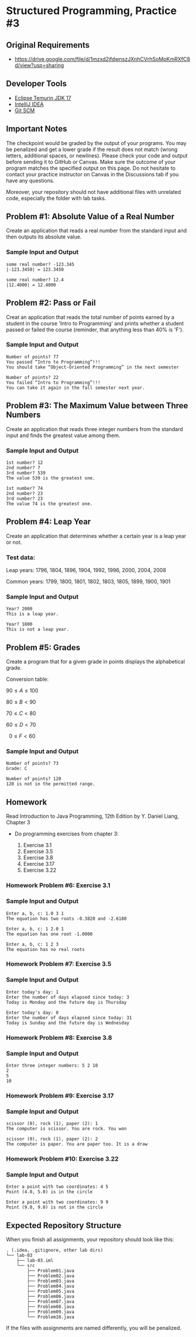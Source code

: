 Structured Programming, Practice #3
===================================

## Original Requirements

* <https://drive.google.com/file/d/1mzxd2jfdwnszJXnhCVrhSoMpKmRXfC8d/view?usp=sharing>

## Developer Tools

* [Eclipse Temurin JDK 17](https://adoptium.net)
* [IntelliJ IDEA](https://www.jetbrains.com/idea/download)
* [Git SCM](https://git-scm.com)

## Important Notes

The checkpoint would be graded by the output of your programs. You may be penalized and get a lower grade if the result does not match (wrong letters, additional spaces, or newlines). Please check your code and output before sending it to GitHub or Canvas. Make sure the outcome of your program matches the specified output on this page. Do not hesitate to contact your practice instructor on Canvas in the Discussions tab if you have any questions.

Moreover, your repository should not have additional files with unrelated code, especially the folder with lab tasks.

## Problem #1: Absolute Value of a Real Number

Create an application that reads a real number from the standard input and then outputs its absolute value.

### Sample Input and Output

```
some real number? -123.345
|-123.3450| = 123.3450
```

```
some real number? 12.4
|12.4000| = 12.4000
```

## Problem #2: Pass or Fail

Creat an application that reads the total number of points earned by a student in the course 'Intro to Programming' and prints whether a student passed or failed the course (reminder, that anything less than 40% is 'F').

### Sample Input and Output

```
Number of points? 77
You passed “Intro to Programming”!!!
You should take “Object-Oriented Programming” in the next semester
```

```
Number of points? 22
You failed “Intro to Programming”!!!
You can take it again in the fall semester next year.
```

## Problem #3: The Maximum Value between Three Numbers

Create an application that reads three integer numbers from the standard input and finds the greatest value among them.

### Sample Input and Output

```
1st number? 12
2nd number? 7
3rd number? 539
The value 539 is the greatest one.
```

```
1st number? 74
2nd number? 23
3rd number? 23
The value 74 is the greatest one.
```

## Problem #4: Leap Year

Create an application that determines whether a certain year is a leap year or not.

### Test data:

Leap years:
1796, 1804, 1896, 1904, 1992, 1996, 2000, 2004, 2008

Common years:
1799, 1800, 1801, 1802, 1803, 1805, 1899, 1900, 1901

### Sample Input and Output

```
Year? 2000
This is a leap year.
```

```
Year? 1800
This is not a leap year.
```

## Problem #5: Grades

Create a program that for a given grade in points displays the alphabetical grade.

Conversion table:

$90 \leq A \leq 100$

$80 \leq B \lt 90$

$70 \leq C \lt 80$

$60 \leq D \lt 70$

$~~0 \leq F \lt 60$

### Sample Input and Output

```
Number of points? 73
Grade: C
```

```
Number of points? 120
120 is not in the permitted range.
```

## Homework

Read Introduction to Java Programming, 12th Edition by Y. Daniel Liang, Chapter 3

* Do programming exercises from chapter 3:

  1. Exercise 3.1
  2. Exercise 3.5
  3. Exercise 3.8
  4. Exercise 3.17
  5. Exercise 3.22

### Homework Problem #6: Exercise 3.1

### Sample Input and Output

```
Enter a, b, c: 1.0 3 1
The equation has two roots -0.3820 and -2.6180
```

```
Enter a, b, c: 1 2.0 1
The equation has one root -1.0000
```

```
Enter a, b, c: 1 2 3
The equation has no real roots
```

### Homework Problem #7: Exercise 3.5

### Sample Input and Output

```
Enter today's day: 1
Enter the number of days elapsed since today: 3
Today is Monday and the future day is Thursday
```

```
Enter today's day: 0
Enter the number of days elapsed since today: 31
Today is Sunday and the future day is Wednesday
```

### Homework Problem #8: Exercise 3.8

### Sample Input and Output

```
Enter three integer numbers: 5 2 10
2
5
10
```

### Homework Problem #9: Exercise 3.17

### Sample Input and Output

```
scissor (0), rock (1), paper (2): 1
The computer is scissor. You are rock. You won
```

```
scissor (0), rock (1), paper (2): 2
The computer is paper. You are paper too. It is a draw
```

### Homework Problem #10: Exercise 3.22

### Sample Input and Output

```
Enter a point with two coordinates: 4 5
Point (4.0, 5.0) is in the circle
```

```
Enter a point with two coordinates: 9 9
Point (9.0, 9.0) is not in the circle
```

## Expected Repository Structure

When you finish all assignments, your repository should look like this:

```
. (.idea, .gitignore, other lab dirs)
└── lab-03
    ├── lab-03.iml
    └── src
        ├── Problem01.java
        ├── Problem02.java
        ├── Problem03.java
        ├── Problem04.java
        ├── Problem05.java
        ├── Problem06.java
        ├── Problem07.java
        ├── Problem08.java
        ├── Problem09.java
        └── Problem10.java
```

If the files with assignments are named differently, you will be penalized.
